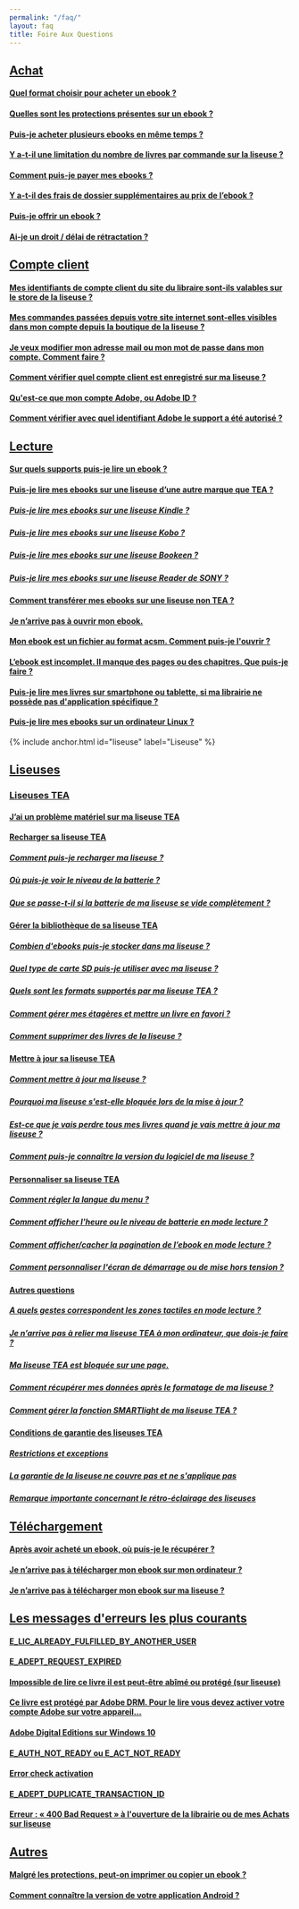 ```yaml
---
permalink: "/faq/"
layout: faq
title: Foire Aux Questions
---
```


## [Achat](/faq-achat/)

#### [Quel format choisir pour acheter un ebook ?](/faq-achat/#format-ebook)

#### [Quelles sont les protections présentes sur un ebook ?](/faq-achat/#protections-ebook)

#### [Puis-je acheter plusieurs ebooks en même temps ?](/faq-achat/#plusieurs-ebooks)

#### [Y a-t-il une limitation du nombre de livres par commande sur la liseuse ?](/faq-achat/#limitation-nombre-ebook)

#### [Comment puis-je payer mes ebooks ?](/faq-achat/#payer-ebook)

#### [Y a-t-il des frais de dossier supplémentaires au prix de l’ebook ?](/faq-achat/#frais-supplementaires)

#### [Puis-je offrir un ebook ?](/faq-achat/#offrir-ebook)

#### [Ai-je un droit / délai de rétractation ?](/faq-achat/#delai-retractation)

## [Compte client](/faq-comptes/)

#### [Mes identifiants de compte client du site du libraire sont-ils valables sur le store de la liseuse ?](/faq-comptes/#identifiants)

#### [Mes commandes passées depuis votre site internet sont-elles visibles dans mon compte depuis la boutique de la liseuse ?](/faq-comptes/#commandes-visible)

#### [Je veux modifier mon adresse mail ou mon mot de passe dans mon compte. Comment faire ?](/faq-comptes/#modifier-mail)

#### [Comment vérifier quel compte client est enregistré sur ma liseuse ?](/faq-comptes/#compte-liseuse)

#### [Qu'est-ce que mon compte Adobe, ou Adobe ID ?](/faq-comptes/#compte-adobe)

#### [Comment vérifier avec quel identifiant Adobe le support a été autorisé ?](/faq-comptes/#authorized-identifiant-adobe)

## [Lecture](/faq-lecture/)

#### [Sur quels supports puis-je lire un ebook ?](/faq-lecture/#support-ebook)

#### [Puis-je lire mes ebooks sur une liseuse d’une autre marque que TEA ?](/faq-lecture/#lire-autres-marques-liseuses)

##### [Puis-je lire mes ebooks sur une liseuse Kindle ?](/faq-lecture/#lire-kindle)

##### [Puis-je lire mes ebooks sur une liseuse Kobo ?](/faq-lecture/#lire-kobo)

##### [Puis-je lire mes ebooks sur une liseuse Bookeen ?](/faq-lecture/#bookeen)

##### [Puis-je lire mes ebooks sur une liseuse Reader de SONY ?](/faq-lecture/#lire-sony)

#### [Comment transférer mes ebooks sur une liseuse non TEA ?](/faq-lecture/#lire-autres)

#### [Je n’arrive pas à ouvrir mon ebook.](/faq-lecture/#pas-ouvrir-ebook)

#### [Mon ebook est un fichier au format acsm. Comment puis-je l'ouvrir ?](/faq-lecture/#ouvrir-acsm)

#### [L’ebook est incomplet. Il manque des pages ou des chapitres. Que puis-je faire ?](/faq-lecture/#ebook-incomplet)

#### [Puis-je lire mes livres sur smartphone ou tablette, si ma librairie ne possède pas d'application spécifique ?](/faq-lecture/#lire-smartphone)

#### [Puis-je lire mes ebooks sur un ordinateur Linux ?](/faq-lecture/#lire-Linux)


{% include anchor.html id="liseuse" label="Liseuse" %}

## [Liseuses](/faq-liseuse/)

### [Liseuses TEA](/faq-liseuse/#Liseuses-TEA)

#### [J’ai un problème matériel sur ma liseuse TEA](/faq-liseuse/#pb-matériel)

#### [Recharger sa liseuse TEA](/faq-liseuse/#recharger-liseuse-generalites)

##### [Comment puis-je recharger ma liseuse ?](/faq-liseuse/#recharger-liseuse)

##### [Où puis-je voir le niveau de la batterie ?](/faq-liseuse/#niveau-batterie)

##### [Que se passe-t-il si la batterie de ma liseuse se vide complètement ?](/faq-liseuse/#batterie-vide)

#### [Gérer la bibliothèque de sa liseuse TEA](/faq-liseuse/#gestion-bibliotheque)

##### [Combien d'ebooks puis-je stocker dans ma liseuse ?](/faq-liseuse/#combien-livres-stocker)

##### [Quel type de carte SD puis-je utiliser avec ma liseuse ?](/faq-liseuse/#carteSD-liseuse)

##### [Quels sont les formats supportés par ma liseuse TEA ?](/faq-liseuse/#format-supporte)

##### [Comment gérer mes étagères et mettre un livre en favori ?](/faq-liseuse/#etageres-favoris)

##### [Comment supprimer des livres de la liseuse ?](/faq-liseuse/#supprimer-livres-liseuses)

#### [Mettre à jour sa liseuse TEA](/faq-liseuse/#maj-generalites)

##### [Comment mettre à jour ma liseuse ?](/faq-liseuse/#maj-liseuse)

##### [Pourquoi ma liseuse s'est-elle bloquée lors de la mise à jour ?](/faq-liseuse/#maj-liseuse-freeze)

##### [Est-ce que je vais perdre tous mes livres quand je vais mettre à jour ma liseuse ?](/faq-liseuse/#perdre-livres-maj)

##### [Comment puis-je connaître la version du logiciel de ma liseuse ?](/faq-liseuse/#version-logiciel-liseuse)

#### [Personnaliser sa liseuse TEA](/faq-liseuse/#personnaliser-liseuse)

##### [Comment régler la langue du menu ?](/faq-liseuse/#langue-menu)

##### [Comment afficher l'heure ou le niveau de batterie en mode lecture ?](/faq-liseuse/#affichage-mode-lecture)

##### [Comment afficher/cacher la pagination de l’ebook en mode lecture ?](/faq-liseuse/#pagination-mode-lecture)

##### [Comment personnaliser l'écran de démarrage ou de mise hors tension ?](/faq-liseuse/#ecran-hors-tension)

#### [Autres questions](/faq-liseuse/#autres-faq-liseuse)

##### [A quels gestes correspondent les zones tactiles en mode lecture ?](/faq-liseuse/#zones-tactiles)

##### [Je n’arrive pas à relier ma liseuse TEA à mon ordinateur, que dois-je faire ?](/faq-liseuse/#relier-liseuse-ordi)

##### [Ma liseuse TEA est bloquée sur une page.](/faq-liseuse/#pocketbook-bloque)

##### [Comment récupérer mes données après le formatage de ma liseuse ?](/faq-liseuse/#formatage)

##### [Comment gérer la fonction SMARTlight de ma liseuse TEA ?](/faq-liseuse/#smartlight)

#### [Conditions de garantie des liseuses TEA](/faq-liseuse/#garantie)

##### [Restrictions et exceptions](/faq-liseuse/#restrictions-exceptions)

##### [La garantie de la liseuse ne couvre pas et ne s'applique pas](/faq-liseuse/#non-application)

##### [Remarque importante concernant le rétro-éclairage des liseuses](/faq-liseuse/#remarque-importante)

## [Téléchargement](/faq-telechargement/)

#### [Après avoir acheté un ebook, où puis-je le récupérer ?](/faq-telechargement/#recuperer-ebook)

#### [Je n’arrive pas à télécharger mon ebook sur mon ordinateur ?](/faq-telechargement/#pas-telecharger-ebook)

#### [Je n’arrive pas à télécharger mon ebook sur ma liseuse ?](/faq-telechargement/#pas-telecharger-ebook-liseuse)

## [Les messages d'erreurs les plus courants](/faq-erreurs/)

#### [E\_LIC\_ALREADY\_FULFILLED\_BY\_ANOTHER\_USER](/faq-erreurs/#fulfilled-another)

#### [E\_ADEPT\_REQUEST\_EXPIRED](/faq-erreurs/#request-expired)

#### [Impossible de lire ce livre il est peut-être abîmé ou protégé (sur liseuse)](/faq-erreurs/#livre-abime-protege)

#### [Ce livre est protégé par Adobe DRM. Pour le lire vous devez activer votre compte Adobe sur votre appareil...](/faq-erreurs/#protege-adobe-DRM)

#### [Adobe Digital Editions sur Windows 10](/faq-erreurs/#ADE-Windows10)

#### [E\_AUTH\_NOT\_READY ou E\_ACT\_NOT\_READY](/faq-erreurs/#not-ready)

#### [Error check activation](/faq-erreurs/#error-check-activation)

#### [E\_ADEPT\_DUPLICATE\_TRANSACTION\_ID](/faq-erreurs/#duplicate-transaction)

#### [Erreur : « 400 Bad Request » à l'ouverture de la librairie ou de mes Achats sur liseuse](/faq-erreurs/#400-bad-request)

## [Autres](/faq-autre/)

#### [Malgré les protections, peut-on imprimer ou copier un ebook ?](/faq-autre/#imprimer-copier-ebook)

#### [Comment connaître la version de votre application Android ?](/faq-autre/#version-logiciel)
